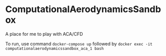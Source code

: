 # ComputationalAerodynamicsSandbox
A place for me to play with ACA/CFD

To run, use command
`docker-compose up` followed by
`docker exec -it computationalaerodynamicssandbox_aca_1 bash`
